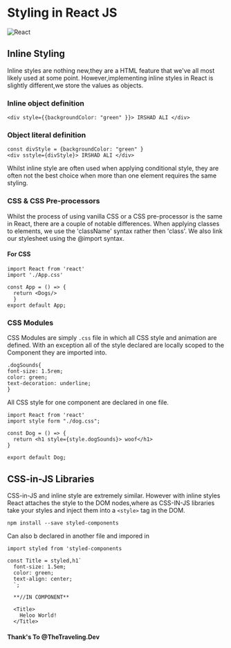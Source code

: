 # Styling in React JS
![React](https://www.valuecoders.com/blog/wp-content/uploads/2016/08/react-1024x576.png)

## Inline Styling

Inline styles are nothing new,they are a HTML feature that we've all most likely used at some point. However,implementing inline styles in React is
slightly different,we store the values as objects.
### Inline object definition
```
<div style={{backgroundColor: "green" }}> IRSHAD ALI </div>
```
### Object literal definition
```
const divStyle = {backgroundColor: "green" }
<div sstyle={divStyle}> IRSHAD ALI </div>
```
Whilst inline style are often used when applying conditional style, they are often not the best choice when more than one element requires the same
styling.
### CSS & CSS Pre-processors
Whilst the process of using vanilla CSS or a CSS pre-processor is the same in React, there are a couple of notable differences. When applying
classes to elements, we use the 'className' syntax rather then 'class'. We also link our stylesheet using the @import syntax.
#### For CSS
```
import React from 'react'
import './App.css'

const App = () => {
  return <Dogs/>
  }
export default App;
```
### CSS Modules
CSS Modules are simply `.css` file in which all CSS style and animation are defined. With an exception all of the style declared are locally
scoped to the Component they are imported into.
```
.dogSounds{
font-size: 1.5rem;
color: green;
text-decoration: underline;
}
```
All CSS style for one component are declared in one file.
```
import React from 'react'
import style form "./dog.css";

const Dog = () => {
  return <h1 style={style.dogSounds}> woof</h1>
}

export default Dog;
```
## CSS-in-JS Libraries
CSS-in-JS and inline style are extremely similar. However with inline styles React attaches the style to the DOM nodes,where as CSS-IN-JS libraries
 take your styles and inject them into a `<style>` tag in the DOM.
 ```
npm install --save styled-components
```
Can also b declared in another file and impored in
```
import styled from 'styled-components

const Title = styled,h1`
  font-size: 1.5em;
  color: green;
  text-align: center;
  `;
  
  **//IN COMPONENT**
```  
```
  <Title>
    Heloo World!
  </Title>
```
#### Thank's To @TheTraveling.Dev
